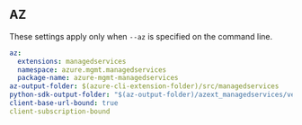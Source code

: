 ## AZ

These settings apply only when `--az` is specified on the command line.

``` yaml $(az)
az:
  extensions: managedservices
  namespace: azure.mgmt.managedservices
  package-name: azure-mgmt-managedservices
az-output-folder: $(azure-cli-extension-folder)/src/managedservices
python-sdk-output-folder: "$(az-output-folder)/azext_managedservices/vendored_sdks/managedservices"
client-base-url-bound: true
client-subscription-bound
```
